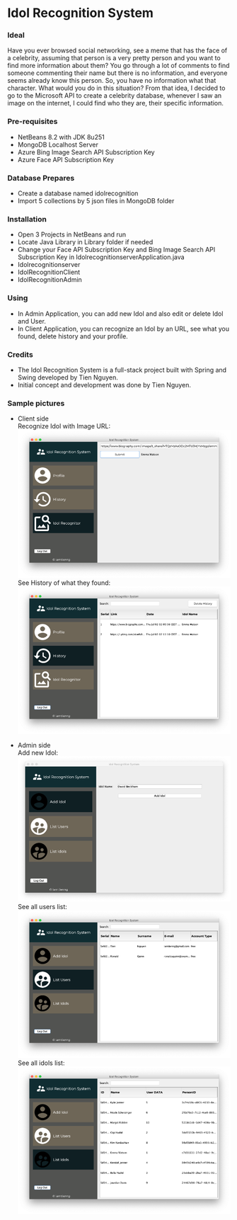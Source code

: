 # Idol Recognition System

### Ideal
Have you ever browsed social networking, see a meme that has the face of a celebrity, assuming that person is a very pretty person and you want to find more information about them? You go through a lot of comments to find someone commenting their name but there is no information, and everyone seems already know this person. So, you have no information what that character. What would you do in this situation?
From that idea, I decided to go to the Microsoft API to create a celebrity database, whenever I saw an image on the internet, I could find who they are, their specific information.

### Pre-requisites
* NetBeans 8.2 with JDK 8u251
* MongoDB Localhost Server
* Azure Bing Image Search API Subscription Key
* Azure Face API Subscription Key

### Database Prepares
* Create a database named idolrecognition
* Import 5 collections by 5 json files in MongoDB folder

### Installation
* Open 3 Projects in NetBeans and run
* Locate Java Library in Library folder if needed
* Change your Face API Subscription Key and Bing Image Search API Subscription Key in IdolrecognitionserverApplication.java
* Idolrecognitionserver
* IdolRecognitionClient
* IdolRecognitionAdmin

### Using
* In Admin Application, you can add new Idol and also edit or delete Idol and User.
* In Client Application, you can recognize an Idol by an URL, see what you found, delete history and your profile.

### Credits
- The Idol Recognition System is a full-stack project built with Spring and Swing developed by Tien Nguyen.
- Initial concept and development was done by Tien Nguyen.

### Sample pictures
* Client side
<BR>Recognize Idol with Image URL:
  ![alt text](https://raw.githubusercontent.com/iamtienng/Idol-Recognition-System/master/Samples/Picture1.png?token=AIN2U5UWII7HORNIHZ6FU5K7B3LK4)
<BR>See History of what they found:
  ![alt text](https://raw.githubusercontent.com/iamtienng/Idol-Recognition-System/master/Samples/Picture2.png?token=AIN2U5XRGEJA5O4XYSCNPHC7B3LLE)
  
* Admin side
<BR>Add new Idol:
  ![alt text](https://raw.githubusercontent.com/iamtienng/Idol-Recognition-System/master/Samples/Picture3.png?token=AIN2U5XBEMHS4ECAE66XQOK7B3LLM)
<BR>See all users list:
  ![alt text](https://raw.githubusercontent.com/iamtienng/Idol-Recognition-System/master/Samples/Picture4.png?token=AIN2U5SBPXCFU6VEAWVMBLC7B3LLW)
<BR>See all idols list:
  ![alt text](https://raw.githubusercontent.com/iamtienng/Idol-Recognition-System/master/Samples/Picture5.png?token=AIN2U5UIECIJK5PFIRUFLGK7B3LL6)
